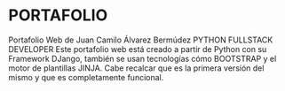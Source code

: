 # PORTAFOLIO
Portafolio Web de Juan Camilo Álvarez Bermúdez PYTHON FULLSTACK DEVELOPER
Este portafolio web está creado a partir de Python con su Framework DJango, también se usan tecnologías cómo BOOTSTRAP y el motor de plantillas JINJA.
Cabe recalcar que es la primera versión del mismo y que es completamente funcional.
